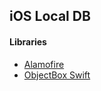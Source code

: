 ## iOS Local DB ##


#### Libraries ####
- [Alamofire](https://cocoapods.org/pods/Alamofire)
- [ObjectBox Swift](https://swift.objectbox.io/)
